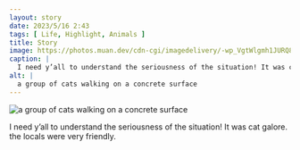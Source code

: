 ```yaml
---
layout: story
date: 2023/5/16 2:43
tags: [ Life, Highlight, Animals ]
title: Story
image: https://photos.muan.dev/cdn-cgi/imagedelivery/-wp_VgtWlgmh1JURQ8t1mg/716b7739-170c-499e-99e1-4d2270306300/public
caption: |
  I need y’all to understand the seriousness of the situation! It was cat galore. the locals were very friendly.
alt: |
  a group of cats walking on a concrete surface
---
```


![a group of cats walking on a concrete surface](https://photos.muan.dev/cdn-cgi/imagedelivery/-wp_VgtWlgmh1JURQ8t1mg/716b7739-170c-499e-99e1-4d2270306300/public)

I need y’all to understand the seriousness of the situation! It was cat galore. the locals were very friendly.
